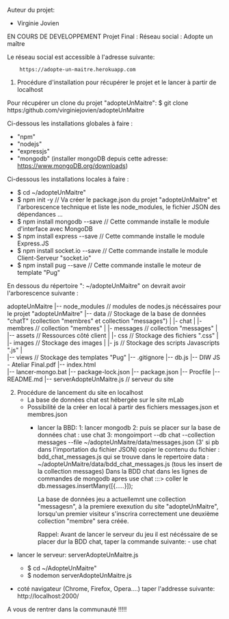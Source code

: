 Auteur du projet: 
- Virginie Jovien

EN COURS DE DEVELOPPEMENT
Projet Final : Réseau social : Adopte un maître

Le réseau social est accessible à l'adresse suivante:

        https://adopte-un-maitre.herokuapp.com
       
1) Procédure d'installation pour récupérer le projet et le lancer à partir de localhost

Pour récupérer un clone du projet "adopteUnMaitre":
$ git clone https:/github.com/virginiejovien/adopteUnMaitre

Ci-dessous les installations globales à faire : 
   - "npm"
   - "nodejs" 
   - "expressjs"
   - "mongodb" (installer mongoDB depuis cette adresse: https://www.mongoDB.org/downloads)

Ci-dessous les installations locales à faire : 
   - $ cd ~/adopteUnMaitre"
   - $ npm init -y                   // Va créer le package.json du projet "adopteUnMaitre" et l'arborescence technique                                       et liste les node_modules, le fichier JSON des dépendances ...
   - $ npm install mongodb --save     // Cette commande installe le module d'interface avec MongoDB
   - $ npm install express --save     // Cette commande installe le module Express.JS
   - $ npm install socket.io --save   // Cette commande installe le module Client-Serveur "socket.io"
   - $ npm install pug --save         // Cette commande installe le moteur de template "Pug"

En dessous du répertoire ": ~/adopteUnMaitre"   on devrait avoir l'arborescence suivante :

  adopteUnMaitre 
   |-- node_modules    // modules de nodes.js nécéssaires pour le projet "adopteUnMaitre"
   |-- data           // Stockage de la base de données "chatT" (collection "membres" et collection "messages")
   |     |- chat
   |         |- membres      // collection "membres"
   |         |- messages     // collection  "messages"
   |        
   |-- assets         // Ressources côté client
   |    |- css        // Stockage des fichiers ".css"
   |    |- images     // Stockage des images
   |    |- js         // Stockage des scripts Javascripts ".js"
   |       
   |-- views          // Stockage des templates "Pug"
   |-- .gitignore
   |-- db.js
   |-- DIW JS - Ateliar Final.pdf
   |-- index.html   
   |-- lancer-mongo.bat
   |-- package-lock.json
   |-- package.json 
   |-- Procfile
   |-- README.md
   |-- serverAdopteUnMaitre.js // serveur  du site
   

2) Procédure de lancement du site en localhost
    - La base de données chat est hébergée sur le site mLab
    - Possibilité de la créer en local à partir des fichiers messages.json et membres.json
      - lancer la BBD:
          1: lancer mongodb 
          2: puis se placer sur la base de données chat : use chat
          3: mongoimport --db chat --collection messages --file ~/adopteUnMaitre/data/messages.json
          (3' si pb dans l'importation du fichier JSON) copier le contenu du fichier : bdd_chat_messages.js qui se trouve  dans le repertoire data :  ~/adopteUnMaitre/data/bdd_chat_messages.js (tous les insert de la collection messages)
          Dans la BDD chat dans les lignes de commandes de mongodb apres use chat :::> coller le db.messages.insertMany([{.....}]);

          La base de données jeu a actuellemnt une collection "messagesn", à la premiere exexution du site "adopteUnMaitre", lorsqu'un premier visiteur s'inscrira correctement une deuxième collection "membre" sera créée. 

          Rappel: Avant de lancer le serveur du jeu il est nécéssaire de se placer dur la BDD chat, taper la commande suivante:
            - use chat

  - lancer le serveur: serverAdopteUnMaitre.js
       - $ cd ~/AdopteUnMaitre"
       - $ nodemon serverAdopteUnMaitre.js

  - coté navigateur (Chrome, Firefox, Opera....)
    taper l'addresse suivante: 
   http://localhost:2000/


      

  A vous de rentrer dans la communauté !!!!!      
       









